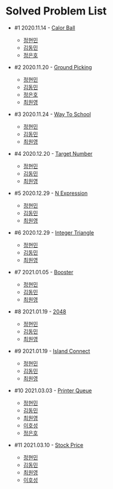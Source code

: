 # Solved Problem List
- #1 2020.11.14 - [Calor Ball](https://www.acmicpc.net/problem/10800)

  - [정현민](https://github.com/kalgory/201113_Color-Ball_JHM)
  - [김동민](https://github.com/kalgory/201113_Color-Ball_KDM)
  - [정은호](https://github.com/kalgory/201113_Color-Ball_JEH)


- #2 2020.11.20 - [Ground Picking](https://programmers.co.kr/learn/courses/30/lessons/12913)

  - [정현민](https://github.com/kalgory/201120_Ground-Picking_JHM)
  - [김동민](https://github.com/kalgory/201120_Ground-Picking_KDM)
  - [정은호](https://github.com/kalgory/201120_Ground-Picking_JEH)
  - [최원영](https://github.com/kalgory/201120_Ground-Picking_CWY)
  

- #3 2020.11.24 - [Way To School](https://programmers.co.kr/learn/courses/30/lessons/42898)

  - [정현민](https://github.com/kalgory/201124_Way-To-School_JHM)
  - [김동민](https://github.com/kalgory/201126_Way-To-School_KDM)
  - [최원영](https://github.com/kalgory/201126_Way-To-School_CWY)


- #4 2020.12.20 - [Target Number](https://programmers.co.kr/learn/courses/30/lessons/43165)

  - [정현민](https://github.com/kalgory/201220_Target-Number_JHM)
  - [김동민](https://github.com/kalgory/201220_Target-Number_KDM)
  - [최원영](https://github.com/kalgory/201220_Target-Number_CWY)
  
- #5 2020.12.29 - [N Expression](https://programmers.co.kr/learn/courses/30/lessons/42895)

  - [정현민](https://github.com/kalgory/201229_N-Expression_JHM)
  - [김동민](https://github.com/kalgory/201229_N-Expression_KDM)
  - [최원영](https://github.com/kalgory/201229_N-Expression_CWY)


- #6 2020.12.29 - [Integer Triangle](https://programmers.co.kr/learn/courses/30/lessons/43105)

  - [정현민](https://github.com/kalgory/201229_Integer-Triangle_JHM)
  - [김동민](https://github.com/kalgory/201229_Integer-Triangle_KDM)
  - [최원영](https://github.com/kalgory/201229_Integer-Triangle_CWY)
  
  
- #7 2021.01.05 - [Booster](https://www.acmicpc.net/problem/15955)

  -  [정현민](https://github.com/kalgory/210105_Booster_JHM)
  -  [김동민](https://github.com/kalgory/210105_Booster_KDM)
  -  [최원영](https://github.com/kalgory/210105_Booster_CWY)
  
- #8 2021.01.19 - [2048](https://www.acmicpc.net/problem/12100)

  -  [정현민](https://github.com/kalgory/210119_2048_JHM)
  -  [김동민](https://github.com/kalgory/210119_2048_KDM)
  -  [최원영](https://github.com/kalgory/210119_2048_CWY)
  
- #9 2021.01.19 - [Island Connect](https://programmers.co.kr/learn/courses/30/lessons/42861)

  -  [정현민](https://github.com/kalgory/210119_Island-Connect_JHM)
  -  [김동민](https://github.com/kalgory/210119_Island-Connect_KDM)
  -  [최원영](https://github.com/kalgory/210119_Island-Connect_CWY)
  
- #10 2021.03.03 - [Printer Queue](https://www.acmicpc.net/problem/1966)

  -  [정현민](https://github.com/kalgory/210303_Printer-Queue_JHM)
  -  [김동민](https://github.com/kalgory/210303_Printer-Queue_KDM)
  -  [최원영](https://github.com/kalgory/210303_Printer-Queue_CWY)
  -  [이호성](https://github.com/kalgory/210303_Printer-Queue_LHS)
  -  [정은호](https://github.com/kalgory/210303_Printer-Queue_JEH)

- #11 2021.03.10 - [Stock Price](https://programmers.co.kr/learn/courses/30/lessons/42584)

  -  [정현민](https://github.com/kalgory/210310_Stock-Price_JHM)
  -  [김동민](https://github.com/kalgory/210310_Stock-Price_KDM)
  -  [최원영](https://github.com/kalgory/210310_Stock-Price_CWY)
  -  [이호성](https://github.com/kalgory/210310_Stock-Price_LHS)
